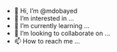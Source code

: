 - 👋 Hi, I’m @mdobayed
- 👀 I’m interested in ...
- 🌱 I’m currently learning ...
- 💞️ I’m looking to collaborate on ...
- 📫 How to reach me ...

<!---
mdobayed/mdobayed is a ✨ special ✨ repository because its `README.md` (this file) appears on your GitHub profile.
You can click the Preview link to take a look at your changes.
--->
